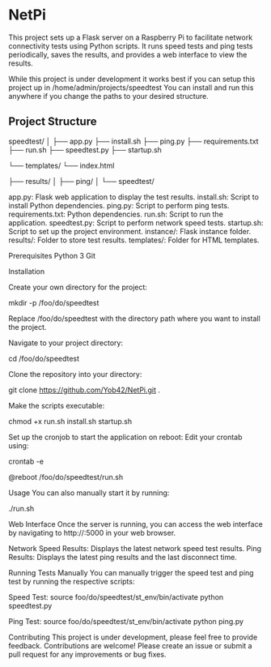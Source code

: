 # NetPi
This project sets up a Flask server on a Raspberry Pi to facilitate network connectivity tests using Python scripts. It runs speed tests and ping tests periodically, saves the results, and provides a web interface to view the results.

While this project is under development it works best if you can setup this project up in /home/admin/projects/speedtest 
You can install and run this anywhere if you change the paths to your desired structure. 
## Project Structure

speedtest/
│
├── app.py
├── install.sh
├── ping.py
├── requirements.txt
├── run.sh
├── speedtest.py
├── startup.sh

└── templates/
    └── index.html

├── results/
│   ├── ping/
│   └── speedtest/

app.py: Flask web application to display the test results.
install.sh: Script to install Python dependencies.
ping.py: Script to perform ping tests.
requirements.txt: Python dependencies.
run.sh: Script to run the application.
speedtest.py: Script to perform network speed tests.
startup.sh: Script to set up the project environment.
instance/: Flask instance folder.
results/: Folder to store test results.
templates/: Folder for HTML templates.

Prerequisites
Python 3
Git

Installation

Create your own directory for the project:

mkdir -p /foo/do/speedtest

Replace /foo/do/speedtest with the directory path where you want to install the project.

Navigate to your project directory:

cd /foo/do/speedtest

Clone the repository into your directory:

git clone https://github.com/Yob42/NetPi.git .

Make the scripts executable:

chmod +x run.sh install.sh startup.sh

Set up the cronjob to start the application on reboot:
Edit your crontab using:

crontab -e

@reboot /foo/do/speedtest/run.sh

Usage
You can also manually start it by running:

./run.sh

Web Interface
Once the server is running, you can access the web interface by navigating to http://<raspberry-pi-ip>:5000 in your web browser.

Network Speed Results: Displays the latest network speed test results.
Ping Results: Displays the latest ping results and the last disconnect time.

Running Tests Manually
You can manually trigger the speed test and ping test by running the respective scripts:

Speed Test:
source foo/do/speedtest/st_env/bin/activate
python speedtest.py

Ping Test:
source foo/do/speedtest/st_env/bin/activate
python ping.py


Contributing
This project is under development, please feel free to provide feedback. Contributions are welcome! Please create an issue or submit a pull request for any improvements or bug fixes.
